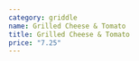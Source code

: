 ```yaml
---
category: griddle
name: Grilled Cheese & Tomato
title: Grilled Cheese & Tomato
price: "7.25"
---
```


